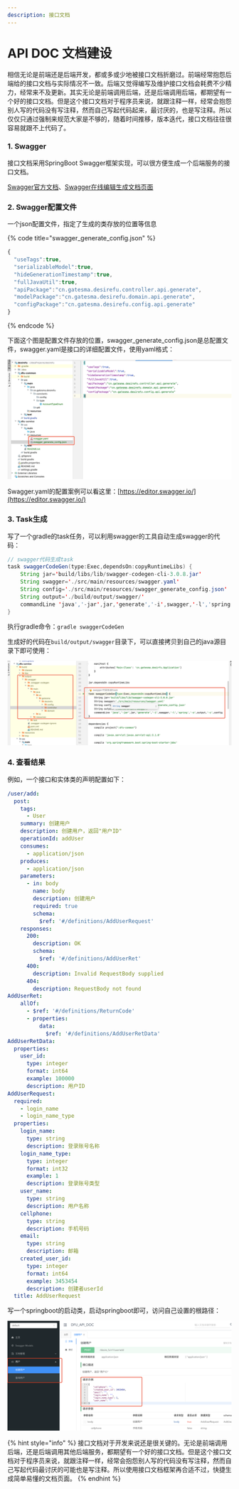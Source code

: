 ```yaml
---
description: 接口文档
---
```


# API DOC 文档建设

相信无论是前端还是后端开发，都或多或少地被接口文档折磨过。前端经常抱怨后端给的接口文档与实际情况不一致。后端又觉得编写及维护接口文档会耗费不少精力，经常来不及更新。其实无论是前端调用后端，还是后端调用后端，都期望有一个好的接口文档。但是这个接口文档对于程序员来说，就跟注释一样，经常会抱怨别人写的代码没有写注释，然而自己写起代码起来，最讨厌的，也是写注释。所以仅仅只通过强制来规范大家是不够的，随着时间推移，版本迭代，接口文档往往很容易就跟不上代码了。

### 1. Swagger

接口文档采用SpringBoot Swagger框架实现，可以很方便生成一个后端服务的接口文档。

[Swagger官方文档](https://swagger.io/)、[Swagger在线编辑生成文档页面](https://editor.swagger.io/)

### 2. Swagger配置文件

一个json配置文件，指定了生成的类存放的位置等信息

{% code title="swagger\_generate\_config.json" %}
```javascript
{
  "useTags":true,
  "serializableModel":true,
  "hideGenerationTimestamp":true,
  "fullJavaUtil":true,
  "apiPackage":"cn.gatesma.desirefu.controller.api.generate",
  "modelPackage":"cn.gatesma.desirefu.domain.api.generate",
  "configPackage":"cn.gatesma.desirefu.config.api.generate"
}
```
{% endcode %}

下面这个图是配置文件存放的位置，swagger\_generate\_config.json是总配置文件，swagger.yaml是接口的详细配置文件，使用yaml格式：

![swagger&#x914D;&#x7F6E;&#x6587;&#x4EF6;&#x4F4D;&#x7F6E;](../.gitbook/assets/image%20%287%29.png)

Swagger.yaml的配置案例可以看这里：[https://editor.swagger.io/](https://editor.swagger.io/)

### 3. Task生成

写了一个gradle的task任务，可以利用swagger的工具自动生成swagger的代码：

```java
// swagger代码生成task
task swaggerCodeGen(type:Exec,dependsOn:copyRuntimeLibs) {
    String jar='build/libs/lib/swagger-codegen-cli-3.0.8.jar'
    String swagger='./src/main/resources/swagger.yaml'
    String config='./src/main/resources/swagger_generate_config.json'
    String output='./build/output/swagger/'
    commandLine 'java','-jar',jar,'generate','-i',swagger,'-l','spring','-o',output,'-c',config
}
```

执行gradle命令：`gradle swaggerCodeGen`

生成好的代码在`build/output/swagger`目录下，可以直接拷贝到自己的java源目录下即可使用：

![&#x81EA;&#x52A8;&#x751F;&#x6210;&#x7684;&#x4EE3;&#x7801;&#x4F4D;&#x7F6E;](../.gitbook/assets/image%20%289%29.png)

### 4. 查看结果

例如，一个接口和实体类的声明配置如下：

```yaml
/user/add:
  post:
    tags:
      - User
    summary: 创建用户
    description: 创建用户，返回"用户ID"
    operationId: addUser
    consumes:
      - application/json
    produces:
      - application/json
    parameters:
      - in: body
        name: body
        description: 创建用户
        required: true
        schema:
          $ref: '#/definitions/AddUserRequest'
    responses:
      200:
        description: OK
        schema:
          $ref: '#/definitions/AddUserRet'
      400:
        description: Invalid RequestBody supplied
      404:
        description: RequestBody not found
AddUserRet:
    allOf:
      - $ref: '#/definitions/ReturnCode'
      - properties:
          data:
            $ref: '#/definitions/AddUserRetData'
AddUserRetData:
  properties:
    user_id:
      type: integer
      format: int64
      example: 100000
      description: 用户ID
AddUserRequest:
  required:
    - login_name
    - login_name_type
  properties:
    login_name:
      type: string
      description: 登录账号名称
    login_name_type:
      type: integer
      format: int32
      example: 1
      description: 登录账号类型
    user_name:
      type: string
      description: 用户名称
    cellphone:
      type: string
      description: 手机号码
    email:
      type: string
      description: 邮箱
    created_user_id:
      type: integer
      format: int64
      example: 3453454
      description: 创建者userId
  title: AddUserRequest
```

写一个springboot的启动类，启动springboot即可，访问自己设置的根路径：

![](../.gitbook/assets/image%20%283%29.png)



{% hint style="info" %}
接口文档对于开发来说还是很关键的。无论是前端调用后端，还是后端调用其他后端服务，都期望有一个好的接口文档。但是这个接口文档对于程序员来说，就跟注释一样，经常会抱怨别人写的代码没有写注释，然而自己写起代码最讨厌的可能也是写注释。所以使用接口文档框架再合适不过，快捷生成简单易懂的文档页面。
{% endhint %}

